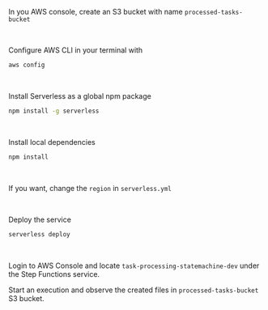 In you AWS console, create an S3 bucket with name `processed-tasks-bucket`

<br/>

Configure AWS CLI in your terminal with
```bash
aws config
```
<br/>

Install Serverless as a global npm package
```bash
npm install -g serverless
```
<br/>

Install local dependencies
```bash
npm install
```
<br/>

If you want, change the `region` in `serverless.yml`

<br/>

Deploy the service
```bash
serverless deploy
```

<br/>

Login to AWS Console and locate `task-processing-statemachine-dev` under the Step Functions service.

Start an execution and observe the created files in `processed-tasks-bucket` S3 bucket. 

